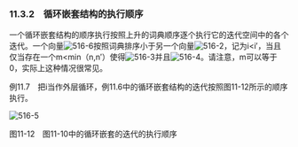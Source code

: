 ### 11.3.2　循环嵌套结构的执行顺序

一个循环嵌套结构的顺序执行按照上升的词典顺序逐个执行它的迭代空间中的各个迭代。一个向量![516-6](../Images/image04878.jpeg)按照词典排序小于另一个向量![516-2](../Images/image04879.jpeg)，记为i<i′，当且仅当存在一个m<min（n,n′）使得![516-3](../Images/image04880.jpeg)并且![516-4](../Images/image04881.jpeg)。请注意，m可以等于0，实际上这种情况很常见。

例11.7　把i当作外层循环，例11.6中的循环嵌套结构的迭代按照图11-12所示的顺序执行。

![516-5](../Images/image04882.jpeg)

图11-12　图11-10中的循环嵌套的迭代的执行顺序